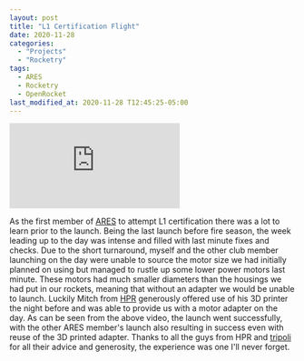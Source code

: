 ```yaml
---
layout: post
title: "L1 Certification Flight"
date: 2020-11-28
categories: 
  - "Projects"
  - "Rocketry"
tags:
  - ARES
  - Rocketry
  - OpenRocket
last_modified_at: 2020-11-28 T12:45:25-05:00
---
```


<div class="video-container">
  <iframe class="embed-responsive-item" src="https://www.youtube-nocookie.com/embed/oVIWelfj49c?controls=0&amp;" frameborder="0" allowfullscreen></iframe>
</div>

As the first member of [ARES](https://www.linkedin.com/company/aerospace-rocket-engineering-society) to attempt L1 certification there was a lot to learn prior to the launch. Being the last launch before fire season, the week leading up to the day was intense and filled with last minute fixes and checks. Due to the short turnaround, myself and the other club member launching on the day were unable to source the motor size we had initially planned on using but managed to rustle up some lower power motors last minute. These motors had much smaller diameters than the housings we had put in our rockets, meaning that without an adapter we would be unable to launch. Luckily Mitch from [HPR](https://www.monashhpr.com/) generously offered use of his 3D printer the night before and was able to provide us with a motor adapter on the day. As can be seen from the above video, the launch went successfully, with the other ARES member's launch also resulting in success even with reuse of the 3D printed adapter. Thanks to all the guys from HPR and [tripoli](http://www.tripoli.org.au/) for all their advice and generosity, the experience was one I'll never forget.
